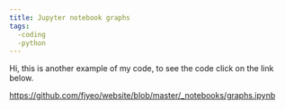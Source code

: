 ```yaml
---
title: Jupyter notebook graphs
tags:
  -coding
  -python
---
```

Hi, this is another example of my code, to see the code click on the link below. 

https://github.com/fjyeo/website/blob/master/_notebooks/graphs.ipynb

